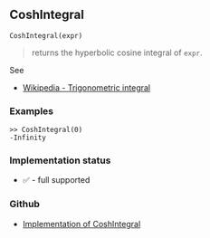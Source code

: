 ## CoshIntegral

```
CoshIntegral(expr)
```

> returns the hyperbolic cosine integral of `expr`.
  
See
* [Wikipedia - Trigonometric integral](https://en.wikipedia.org/wiki/Trigonometric_integral)

### Examples

```
>> CoshIntegral(0)
-Infinity
```
 






### Implementation status

* &#x2705; - full supported

### Github

* [Implementation of CoshIntegral](https://github.com/axkr/symja_android_library/blob/master/symja_android_library/matheclipse-core/src/main/java/org/matheclipse/core/builtin/HypergeometricFunctions.java#L202) 
